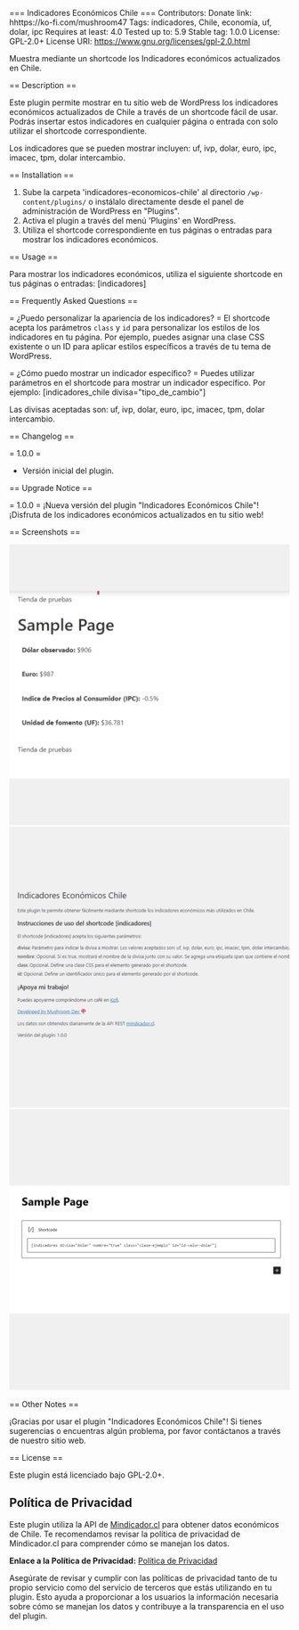 === Indicadores Económicos Chile ===
Contributors:
Donate link: hhttps://ko-fi.com/mushroom47
Tags: indicadores, Chile, economía, uf, dolar, ipc
Requires at least: 4.0
Tested up to: 5.9
Stable tag: 1.0.0
License: GPL-2.0+
License URI: https://www.gnu.org/licenses/gpl-2.0.html

Muestra mediante un shortcode los Indicadores económicos actualizados en Chile.

== Description ==

Este plugin permite mostrar en tu sitio web de WordPress los indicadores económicos actualizados de Chile a través de un shortcode fácil de usar. Podrás insertar estos indicadores en cualquier página o entrada con solo utilizar el shortcode correspondiente.

Los indicadores que se pueden mostrar incluyen: uf, ivp, dolar, euro, ipc, imacec, tpm, dolar intercambio.

== Installation ==

1. Sube la carpeta 'indicadores-economicos-chile' al directorio `/wp-content/plugins/` o instálalo directamente desde el panel de administración de WordPress en "Plugins".
2. Activa el plugin a través del menú 'Plugins' en WordPress.
3. Utiliza el shortcode correspondiente en tus páginas o entradas para mostrar los indicadores económicos.

== Usage ==

Para mostrar los indicadores económicos, utiliza el siguiente shortcode en tus páginas o entradas:
[indicadores]


== Frequently Asked Questions ==

= ¿Puedo personalizar la apariencia de los indicadores? =
El shortcode acepta los parámetros `class` y `id` para personalizar los estilos de los indicadores en tu página. Por ejemplo, puedes asignar una clase CSS existente o un ID para aplicar estilos específicos a través de tu tema de WordPress.


= ¿Cómo puedo mostrar un indicador específico? =
Puedes utilizar parámetros en el shortcode para mostrar un indicador específico. Por ejemplo:
[indicadores_chile divisa="tipo_de_cambio"]

Las divisas aceptadas son:
uf, ivp, dolar, euro, ipc, imacec, tpm, dolar intercambio.

== Changelog ==

= 1.0.0 =
* Versión inicial del plugin.

== Upgrade Notice ==

= 1.0.0 =
¡Nueva versión del plugin "Indicadores Económicos Chile"! ¡Disfruta de los indicadores económicos actualizados en tu sitio web!

== Screenshots ==

![Página de detalles del plugin, ubicada en Herramientas>Indicadores](screenshots/screenshot_plugin_ind_eco_chile(1).png)
![Ejemplo de Shortcode usando Gutenberg](screenshots/screenshot_plugin_ind_eco_chile(2).png)
![Vista de cómo quedaría en el sitio los indicadores](screenshots/screenshot_plugin_ind_eco_chile(3).png)


== Other Notes ==
 
¡Gracias por usar el plugin "Indicadores Económicos Chile"! Si tienes sugerencias o encuentras algún problema, por favor contáctanos a través de nuestro sitio web.

== License ==

Este plugin está licenciado bajo GPL-2.0+.

## Política de Privacidad

Este plugin utiliza la API de [Mindicador.cl](https://www.mindicador.cl/api) para obtener datos económicos de Chile. Te recomendamos revisar la política de privacidad de Mindicador.cl para comprender cómo se manejan los datos.

**Enlace a la Política de Privacidad:** [Política de Privacidad](https://indicadores-economicos-chile.netlify.app/#/privacy-policy)

Asegúrate de revisar y cumplir con las políticas de privacidad tanto de tu propio servicio como del servicio de terceros que estás utilizando en tu plugin. Esto ayuda a proporcionar a los usuarios la información necesaria sobre cómo se manejan los datos y contribuye a la transparencia en el uso del plugin.
